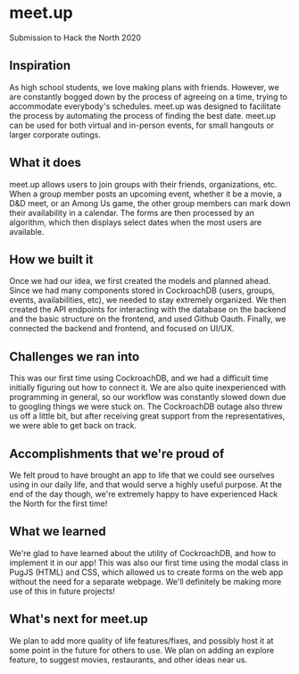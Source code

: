 # meet.up
Submission to Hack the North 2020

## Inspiration
As high school students, we love making plans with friends. However, we are constantly bogged down by the process of agreeing on a time, trying to accommodate everybody's schedules. meet.up was designed to facilitate the process by automating the process of finding the best date.
meet.up can be used for both virtual and in-person events, for small hangouts or larger corporate outings.

## What it does
meet.up allows users to join groups with their friends, organizations, etc. When a group member posts an upcoming event, whether it be a movie, a D&D meet, or an Among Us game, the other group members can mark down their availability in a calendar. The forms are then processed by an algorithm, which then displays select dates when the most users are available.

## How we built it
Once we had our idea, we first created the models and planned ahead. Since we had many components stored in CockroachDB (users, groups, events, availabilities, etc), we needed to stay extremely organized. We then created the API endpoints for interacting with the database on the backend and the basic structure on the frontend, and used Github Oauth. Finally, we connected the backend and frontend, and focused on UI/UX.

## Challenges we ran into
This was our first time using CockroachDB, and we had a difficult time initially figuring out how to connect it. We are also quite inexperienced with programming in general, so our workflow was constantly slowed down due to googling things we were stuck on.
The CockroachDB outage also threw us off a little bit, but after receiving great support from the representatives, we were able to get back on track.

## Accomplishments that we're proud of
We felt proud to have brought an app to life that we could see ourselves using in our daily life, and that would serve a highly useful purpose. At the end of the day though, we're extremely happy to have experienced Hack the North for the first time!

## What we learned
We're glad to have learned about the utility of CockroachDB, and how to implement it in our app! This was also our first time using the modal class in PugJS (HTML) and CSS, which allowed us to create forms on the web app without the need for a separate webpage. We'll definitely be making more use of this in future projects!

## What's next for meet.up
We plan to add more quality of life features/fixes, and possibly host it at some point in the future for others to use. We plan on adding an explore feature, to suggest movies, restaurants, and other ideas near us.
